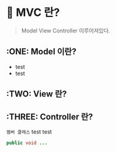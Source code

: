 # 📢 MVC 란?
> Model View Controller 이루어져있다.
## :ONE: Model 이란?
- test
- test

## :TWO: View 란?


## :THREE: Controller 란?

 `멤버 클래스` test test
```java
public void ...
```

